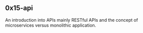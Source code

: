 ## 0x15-api

An introduction into APIs mainly RESTful APIs and the concept of microservices versus monolithic application.
